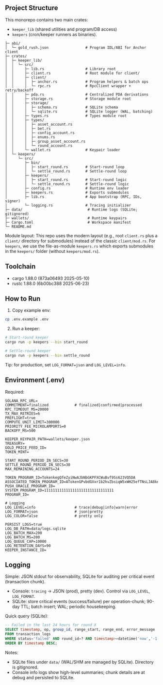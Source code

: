 ## Project Structure

This monorepo contains two main crates:

- `keeper_lib` (shared utilities and program/DB access)
- `keepers` (cron/keeper runners as binaries).

```text
├─ abi/
│  └─ gold_rush.json                 # Program IDL/ABI for Anchor client
├─ crates/
│  ├─ keeper_lib/
│  │  └─ src/
│  │     ├─ lib.rs                   # Library root
│  │     ├─ client.rs                # Root module for client/
│  │     ├─ client/
│  │     │  ├─ anchor.rs             # Program helpers & batch ops
│  │     │  └─ rpc.rs                # RpcClient wrapper + retry/backoff
│  │     ├─ pda.rs                   # Centralized PDA derivations
│  │     ├─ storage.rs               # Storage module root
│  │     ├─ storage/
│  │     │  ├─ schema.rs             # SQLite schema
│  │     │  └─ sqlite.rs             # SQLite logger (WAL, batching)
│  │     ├─ types.rs                 # Types module root
│  │     ├─ types/
│  │     │  ├─ asset_account.rs
│  │     │  ├─ bet.rs
│  │     │  ├─ config_account.rs
│  │     │  ├─ enums.rs
│  │     │  ├─ group_asset_account.rs
│  │     │  └─ round_account.rs
│  │     └─ wallet.rs                # Keypair loader
│  └─ keepers/
│     └─ src/
│        ├─ bin/
│        │  ├─ start_round.rs        # Start-round loop
│        │  └─ settle_round.rs       # Settle-round loop
│        ├─ keepers/
│        │  ├─ start_round.rs        # Start-round logic
│        │  └─ settle_round.rs       # Settle-round logic
│        ├─ config.rs                # Runtime env loader
│        ├─ keepers.rs               # Exports submodules
│        ├─ lib.rs                   # App bootstrap (RPC, IDs, signer)
│        └─ logging.rs               # Tracing initializer
├─ data/                              # Runtime logs (SQLite; gitignored)
├─ wallets/                           # Runtime keypairs
├─ Cargo.toml                         # Workspace manifest
└─ README.md
```

Module layout: This repo uses the modern layout (e.g., root `client.rs` plus a `client/` directory for submodules) instead of the classic `client/mod.rs`. For `keepers`, we use the file-as-module `keepers.rs` which exports submodules in the `keepers/` folder (without `keepers/mod.rs`).

## Toolchain

- cargo 1.88.0 (873a06493 2025-05-10)
- rustc 1.88.0 (6b00bc388 2025-06-23)

## How to Run

1. Copy example env:

```bash
cp .env.example .env
```

2. Run a keeper:

```bash
# Start-round keeper
cargo run -p keepers --bin start_round

# Settle-round keeper
cargo run -p keepers --bin settle_round
```

Tip: for production, set `LOG_FORMAT=json` and `LOG_LEVEL=info`.

## Environment (.env)

Required:

```
SOLANA_RPC_URL=
COMMITMENT=finalized            # finalized|confirmed|processed
RPC_TIMEOUT_MS=20000
TX_MAX_RETRIES=6
PREFLIGHT=true
COMPUTE_UNIT_LIMIT=300000
PRIORITY_FEE_MICROLAMPORTS=0
BACKOFF_MS=500

KEEPER_KEYPAIR_PATH=wallets/keeper.json
TREASURY=
GOLD_PRICE_FEED_ID=
TOKEN_MINT=

START_ROUND_PERIOD_IN_SECS=30
SETTLE_ROUND_PERIOD_IN_SECS=30
MAX_REMAINING_ACCOUNTS=24

TOKEN_PROGRAM_ID=TokenkegQfeZyiNwAJbNbGKPFXCWuBvf9Ss623VQ5DA
ASSOCIATED_TOKEN_PROGRAM_ID=ATokenGPvbdGVxr1b2hvZbsiqW5xWH25efTNsLJA8knL
PUSH_ORACLE_PROGRAM_ID=
SYSTEM_PROGRAM_ID=11111111111111111111111111111111
PROGRAM_ID=

# Logging
LOG_LEVEL=info                  # trace|debug|info|warn|error
LOG_FORMAT=json                 # json|pretty
LOG_COLOR=false                 # pretty only

PERSIST_LOGS=true
LOG_DB_PATH=data/logs.sqlite
LOG_BATCH_MAX=200
LOG_BATCH_MS=200
LOG_QUEUE_CAP=10000
LOG_RETENTION_DAYS=90
KEEPER_INSTANCE_ID=
```

## Logging

Simple: JSON stdout for observability, SQLite for auditing per critical event (transaction chunk).

- Console: `tracing` → JSON (prod), pretty (dev). Control via `LOG_LEVEL`, `LOG_FORMAT`.
- SQLite: store critical events (success/failure) per operation-chunk; 90-day TTL; batch insert; WAL; periodic housekeeping.

Quick query (SQLite):

```sql
-- Failed in the last 24 hours for round X
SELECT timestamp, op, group_id, range_start, range_end, error_message
FROM transaction_logs
WHERE status='failed' AND round_id=? AND timestamp>=datetime('now','-1 day')
ORDER BY timestamp DESC;
```

Notes:

- SQLite files under `data/` (WAL/SHM are managed by SQLite). Directory is gitignored.
- Console info logs show high-level summaries; chunk details are at debug and persisted to SQLite.
